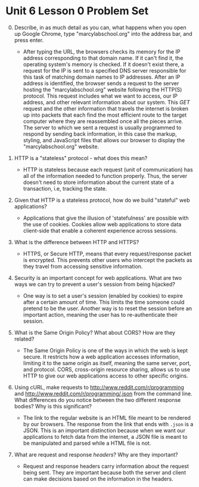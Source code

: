 # Unit 6 Lesson 0 Problem Set

0. Describe, in as much detail as you can, what happens when you open up Google Chrome, type "marcylabschool.org" into the address bar, and press enter.
    + After typing the URL, the browsers checks its memory for the IP address corresponding to that domain name. If it can't find it, the operating system's memory is checked. If it doesn't exist there, a request for the IP is sent to a specified DNS server responsible for this task of matching domain names to IP addresses. After an IP address is identified, the browser sends a request to the server hosting the "marcylabschool.org" website following the HTTP(S) protocol. This request includes what we want to access, our IP address, and other relevant information about our system. This *GET* request and the other information that travels the internet is broken up into packets that each find the most efficient route to the target computer where they are reassembled once all the pieces arrive. The server to which we sent a request is usually programmed to respond by sending back information, in this case the markup, styling, and JavaScript files that allows our browser to display the "marcylabschool.org" website.

1. HTTP is a "stateless" protocol - what does this mean?
    + HTTP is stateless because each request (unit of communication) has all of the information needed to function properly. Thus, the server doesn't need to store information about the current state of a transaction, i.e, tracking the state.

2. Given that HTTP is a stateless protocol, how do we build "stateful" web applications?
    + Applications that give the illusion of 'statefulness' are possible with the use of cookies. Cookies allow web applications to store data client-side that enable a coherent experience across sessions.

3. What is the difference between HTTP and HTTPS?
    + HTTPS, or Secure HTTP, means that every request/response packet is encrypted. This prevents other users who intercept the packets as they travel from accessing sensitive information.

4. Security is an important concept for web applications. What are two ways we can try to prevent a user's session from being hijacked?
    + One way is to set a user's session (enabled by cookies) to expire after a certain amount of time. This limits the time someone could pretend to be the user. Another way is to reset the session before an important action, meaning the user has to re-authenticate their session.

5. What is the Same Origin Policy? What about CORS? How are they related?
    + The Same Origin Policy is one of the ways in which the web is kept secure. It restricts how a web application accesses information, limiting it to the same origin as itself, meaning the same server, port, and protocol. CORS, cross-origin resource sharing, allows us to use HTTP to give our web applications access to other specific origins.

6. Using cURL, make requests to http://www.reddit.com/r/programming and http://www.reddit.com/r/programming/.json from the command line. What differences do you notice between the two different response bodies? Why is this significant?
    + The link to the regular website is an HTML file meant to be rendered by our browsers. The response from the link that ends with `.json` is a JSON. This is an important distinction because when we want our applications to fetch data from the internet, a JSON file is meant to be manipulated and parsed while a HTML file is not.

7. What are request and response _headers_? Why are they important?
    + Request and response headers carry information about the request being sent. They are important because both the server and client can make decisions based on the information in the headers.


